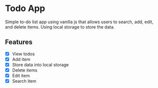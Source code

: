# Todo App

Simple to-do list app using vanilla js that allows users to search, add, edit, and delete items. Using local storage to store the data.

## Features

- [x] View todos
- [x] Add item
- [x] Store data into local storage
- [x] Delete items
- [x] Edit item
- [x] Search item
